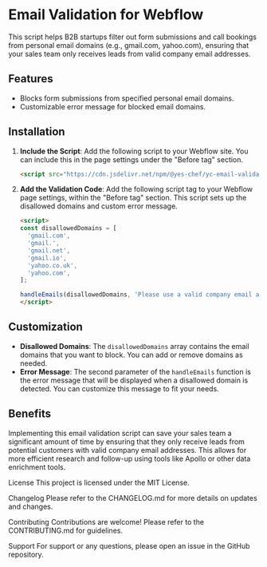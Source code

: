 # Email Validation for Webflow

This script helps B2B startups filter out form submissions and call bookings from personal email domains (e.g., gmail.com, yahoo.com), ensuring that your sales team only receives leads from valid company email addresses.

## Features

- Blocks form submissions from specified personal email domains.
- Customizable error message for blocked email domains.

## Installation

1. **Include the Script**: Add the following script to your Webflow site. You can include this in the page settings under the "Before </body> tag" section.

    ```html
    <script src="https://cdn.jsdelivr.net/npm/@yes-chef/yc-email-validation@0.0.2/dist/index.js"></script>
    ```

2. **Add the Validation Code**: Add the following script tag to your Webflow page settings, within the "Before </body> tag" section. This script sets up the disallowed domains and custom error message.

    ```html
    <script>
    const disallowedDomains = [
      'gmail.com',
      'gmail.',
      'gmail.net',
      'gmail.io',
      'yahoo.co.uk',
      'yahoo.com',
    ];

    handleEmails(disallowedDomains, 'Please use a valid company email address')
    </script>
    ```

## Customization

- **Disallowed Domains**: The `disallowedDomains` array contains the email domains that you want to block. You can add or remove domains as needed.
- **Error Message**: The second parameter of the `handleEmails` function is the error message that will be displayed when a disallowed domain is detected. You can customize this message to fit your needs.

## Benefits
Implementing this email validation script can save your sales team a significant amount of time by ensuring that they only receive leads from potential customers with valid company email addresses. This allows for more efficient research and follow-up using tools like Apollo or other data enrichment tools.

License
This project is licensed under the MIT License.

Changelog
Please refer to the CHANGELOG.md for more details on updates and changes.

Contributing
Contributions are welcome! Please refer to the CONTRIBUTING.md for guidelines.

Support
For support or any questions, please open an issue in the GitHub repository.